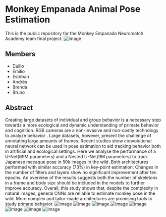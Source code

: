# Monkey Empanada Animal Pose Estimation
This is the public repository for the Monkey Empanada Neuromatch Academy team final project.
![image](https://user-images.githubusercontent.com/78177589/182995337-16e618a5-81bc-4aee-9fea-2daa79c8e283.png)
## Members
* Duilio
* Emilio
* Esteban
* Andrés
* Brenda
* Bruno
## Abstract
Creating large datasets of individual and group behavior is a necessary step towards a more ecological and dynamic understanding of primate behavior and cognition. RGB cameras are a non-invasive and non-costly technology to analyze behavior . Large datasets, however, present the challenge of annotating large amounts of frames. Recent studies show convolutional neural network can be used in pose estimation to aid tracking behavior both in artificial and ecological settings. Here we analyse the performance of a U-Net(69M parameters) and a Nested U-Net(9M parameters) to track Japanese macaque pose in 50k images in the wild. Both architectures performed with similar accuracy (73%) in key-point estimation. Changes in the number of filters and layers show no significant improvement after ten epochs. An overview of the results suggests both the number of skeletons in a frame and body size should be included in the models to further improve accuracy. Overall, this study shows that, despite the complexity in natural images, general CNNs are reliable to estimate monkey pose in the wild. More complex and tailor-made architectures are promising tools to study primate behavior.
![image](https://user-images.githubusercontent.com/78177589/182995624-5e8e6a1b-4937-4310-9c89-3b224760eb66.png)
![image](https://user-images.githubusercontent.com/78177589/182995638-3869e485-6018-4fda-b366-eed0b34bb32f.png)
![image](https://user-images.githubusercontent.com/78177589/182995652-55bb74f3-b958-44e2-869b-92b394dc2788.png)
![image](https://user-images.githubusercontent.com/78177589/182995661-1d33f5b5-d00e-4c84-8507-c92046b10e0c.png)
![image](https://user-images.githubusercontent.com/78177589/182995673-837178e4-b40c-4cd6-8a4d-395f9e5bb8df.png)
![image](https://user-images.githubusercontent.com/78177589/182995685-916e9c15-dba0-4fab-abbc-f38cebcc2632.png)
![image](https://user-images.githubusercontent.com/78177589/182995706-897ad584-24fc-4305-a402-09339d2f612e.png)
![image](https://user-images.githubusercontent.com/78177589/182996244-9a9bf5e9-7374-43e9-acc5-a108c9db4c3c.png)
